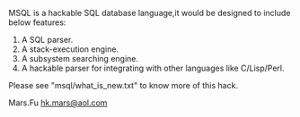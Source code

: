 MSQL is a hackable SQL database language,it would be designed to include below features:
1. A SQL parser.
2. A stack-execution engine.
3. A subsystem searching engine.
4. A hackable parser for integrating with other languages like C/Lisp/Perl.

Please see "msql/what_is_new.txt" to know more of this hack.

Mars.Fu
hk.mars@aol.com
